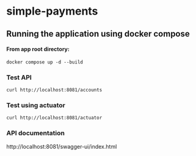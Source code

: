 # simple-payments

## Running the application using docker compose
#### From app root directory:
```
docker compose up -d --build
```
### Test API
`curl http://localhost:8081/accounts`
### Test using actuator
`curl http://localhost:8081/actuator`

### API documentation
http://localhost:8081/swagger-ui/index.html